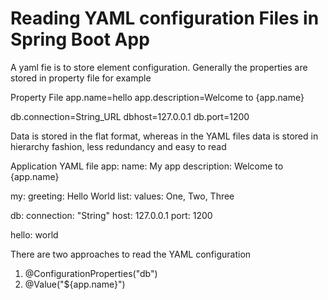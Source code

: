 # Reading YAML configuration Files in Spring Boot App

A yaml fie is to store element configuration. Generally the properties are stored in property file for example

Property File
app.name=hello
app.description=Welcome to {app.name}



db.connection=String_URL
dbhost=127.0.0.1
db.port=1200


Data is stored in the flat format, whereas in the YAML files data is stored in hierarchy fashion, less redundancy and easy to read

Application YAML file
app:
  name: My app
  description: Welcome to {app.name}

my:
  greeting: Hello World
  list:
    values: One, Two, Three

db:
  connection: "String"
  host: 127.0.0.1
  port: 1200

hello: world


There are two approaches to read the YAML configuration
1) @ConfigurationProperties("db") 
2) @Value("${app.name}")
